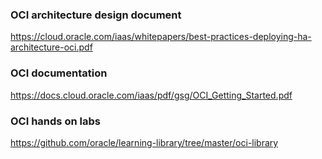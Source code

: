 ### OCI architecture design document

https://cloud.oracle.com/iaas/whitepapers/best-practices-deploying-ha-architecture-oci.pdf

### OCI documentation 
https://docs.cloud.oracle.com/iaas/pdf/gsg/OCI_Getting_Started.pdf
### OCI hands on labs
https://github.com/oracle/learning-library/tree/master/oci-library
